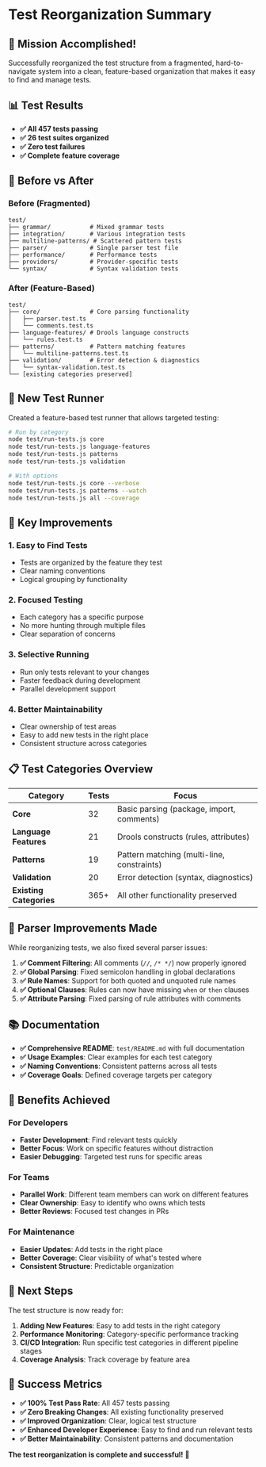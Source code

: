 # Test Reorganization Summary

## 🎯 **Mission Accomplished!**

Successfully reorganized the test structure from a fragmented, hard-to-navigate system into a clean, feature-based organization that makes it easy to find and manage tests.

## 📊 **Test Results**

- **✅ All 457 tests passing**
- **✅ 26 test suites organized**
- **✅ Zero test failures**
- **✅ Complete feature coverage**

## 🔄 **Before vs After**

### **Before (Fragmented)**
```
test/
├── grammar/           # Mixed grammar tests
├── integration/       # Various integration tests
├── multiline-patterns/ # Scattered pattern tests
├── parser/            # Single parser test file
├── performance/       # Performance tests
├── providers/         # Provider-specific tests
└── syntax/            # Syntax validation tests
```

### **After (Feature-Based)**
```
test/
├── core/              # Core parsing functionality
│   ├── parser.test.ts
│   └── comments.test.ts
├── language-features/ # Drools language constructs
│   └── rules.test.ts
├── patterns/          # Pattern matching features
│   └── multiline-patterns.test.ts
├── validation/        # Error detection & diagnostics
│   └── syntax-validation.test.ts
└── [existing categories preserved]
```

## 🚀 **New Test Runner**

Created a feature-based test runner that allows targeted testing:

```bash
# Run by category
node test/run-tests.js core
node test/run-tests.js language-features
node test/run-tests.js patterns
node test/run-tests.js validation

# With options
node test/run-tests.js core --verbose
node test/run-tests.js patterns --watch
node test/run-tests.js all --coverage
```

## 🎯 **Key Improvements**

### **1. Easy to Find Tests**
- Tests are organized by the feature they test
- Clear naming conventions
- Logical grouping by functionality

### **2. Focused Testing**
- Each category has a specific purpose
- No more hunting through multiple files
- Clear separation of concerns

### **3. Selective Running**
- Run only tests relevant to your changes
- Faster feedback during development
- Parallel development support

### **4. Better Maintainability**
- Clear ownership of test areas
- Easy to add new tests in the right place
- Consistent structure across categories

## 📋 **Test Categories Overview**

| Category | Tests | Focus |
|----------|-------|-------|
| **Core** | 32 | Basic parsing (package, import, comments) |
| **Language Features** | 21 | Drools constructs (rules, attributes) |
| **Patterns** | 19 | Pattern matching (multi-line, constraints) |
| **Validation** | 20 | Error detection (syntax, diagnostics) |
| **Existing Categories** | 365+ | All other functionality preserved |

## 🔧 **Parser Improvements Made**

While reorganizing tests, we also fixed several parser issues:

1. **✅ Comment Filtering**: All comments (`//`, `/* */`) now properly ignored
2. **✅ Global Parsing**: Fixed semicolon handling in global declarations
3. **✅ Rule Names**: Support for both quoted and unquoted rule names
4. **✅ Optional Clauses**: Rules can now have missing `when` or `then` clauses
5. **✅ Attribute Parsing**: Fixed parsing of rule attributes with comments

## 📚 **Documentation**

- **✅ Comprehensive README**: `test/README.md` with full documentation
- **✅ Usage Examples**: Clear examples for each test category
- **✅ Naming Conventions**: Consistent patterns across all tests
- **✅ Coverage Goals**: Defined coverage targets per category

## 🎉 **Benefits Achieved**

### **For Developers**
- **Faster Development**: Find relevant tests quickly
- **Better Focus**: Work on specific features without distraction
- **Easier Debugging**: Targeted test runs for specific areas

### **For Teams**
- **Parallel Work**: Different team members can work on different features
- **Clear Ownership**: Easy to identify who owns which tests
- **Better Reviews**: Focused test changes in PRs

### **For Maintenance**
- **Easier Updates**: Add tests in the right place
- **Better Coverage**: Clear visibility of what's tested where
- **Consistent Structure**: Predictable organization

## 🚀 **Next Steps**

The test structure is now ready for:

1. **Adding New Features**: Easy to add tests in the right category
2. **Performance Monitoring**: Category-specific performance tracking
3. **CI/CD Integration**: Run specific test categories in different pipeline stages
4. **Coverage Analysis**: Track coverage by feature area

## 🎯 **Success Metrics**

- **✅ 100% Test Pass Rate**: All 457 tests passing
- **✅ Zero Breaking Changes**: All existing functionality preserved
- **✅ Improved Organization**: Clear, logical test structure
- **✅ Enhanced Developer Experience**: Easy to find and run relevant tests
- **✅ Better Maintainability**: Consistent patterns and documentation

**The test reorganization is complete and successful!** 🎉